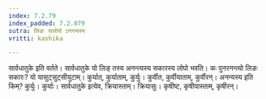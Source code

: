 ```yaml
---
index: 7.2.79
index_padded: 7.2.079
sutra: लिङः सलोपो ऽनन्त्यस्य
vritti: kashika

---
```

सार्वधातुके इति वर्तते। सार्वधातुके यो लिङ् तस्य अनन्त्यस्य सकारस्य लोपो भवति। कः पुनरनन्त्यो लिङः सकारः? यो यासुट्सुट्सीयुटाम्। कुर्यात्, कुर्याताम्, कुर्युः। कुर्वीत, कुर्वीयाताम्, कुर्वीरन्। अनन्यस्य इति किम्? कुर्युः। कुर्याः। सार्वधातुके इत्येव, क्रियास्ताम्। क्रियासुः। कृषीष्ट, कृषीयास्ताम्, कृषीरन्।